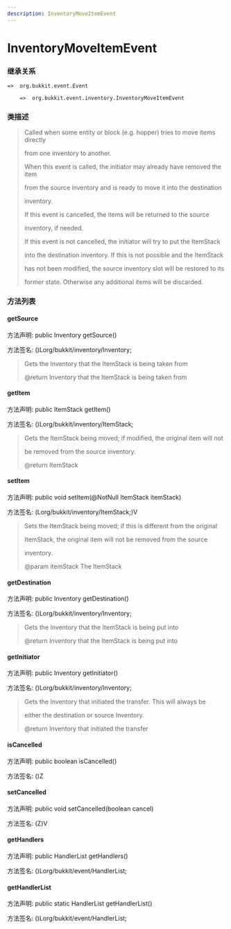 ```yaml
---
description: InventoryMoveItemEvent
---
```


# InventoryMoveItemEvent

### 继承关系

    =>  org.bukkit.event.Event

        =>  org.bukkit.event.inventory.InventoryMoveItemEvent

### 类描述

> Called when some entity or block (e.g. hopper) tries to move items directly
>
> from one inventory to another.
>
> <p>
>
> When this event is called, the initiator may already have removed the item
>
> from the source inventory and is ready to move it into the destination
>
> inventory.
>
> <p>
>
> If this event is cancelled, the items will be returned to the source
>
> inventory, if needed.
>
> <p>
>
> If this event is not cancelled, the initiator will try to put the ItemStack
>
> into the destination inventory. If this is not possible and the ItemStack
>
> has not been modified, the source inventory slot will be restored to its
>
> former state. Otherwise any additional items will be discarded.

### 方法列表

#### getSource

方法声明: public Inventory getSource()

方法签名: ()Lorg/bukkit/inventory/Inventory;

> Gets the Inventory that the ItemStack is being taken from
>
> @return Inventory that the ItemStack is being taken from

#### getItem

方法声明: public ItemStack getItem()

方法签名: ()Lorg/bukkit/inventory/ItemStack;

> Gets the ItemStack being moved; if modified, the original item will not
>
> be removed from the source inventory.
>
> @return ItemStack

#### setItem

方法声明: public void setItem(@NotNull ItemStack itemStack)

方法签名: (Lorg/bukkit/inventory/ItemStack;)V

> Sets the ItemStack being moved; if this is different from the original
>
> ItemStack, the original item will not be removed from the source
>
> inventory.
>
> @param itemStack The ItemStack

#### getDestination

方法声明: public Inventory getDestination()

方法签名: ()Lorg/bukkit/inventory/Inventory;

> Gets the Inventory that the ItemStack is being put into
>
> @return Inventory that the ItemStack is being put into

#### getInitiator

方法声明: public Inventory getInitiator()

方法签名: ()Lorg/bukkit/inventory/Inventory;

> Gets the Inventory that initiated the transfer. This will always be
>
> either the destination or source Inventory.
>
> @return Inventory that initiated the transfer

#### isCancelled

方法声明: public boolean isCancelled()

方法签名: ()Z

#### setCancelled

方法声明: public void setCancelled(boolean cancel)

方法签名: (Z)V

#### getHandlers

方法声明: public HandlerList getHandlers()

方法签名: ()Lorg/bukkit/event/HandlerList;

#### getHandlerList

方法声明: public static HandlerList getHandlerList()

方法签名: ()Lorg/bukkit/event/HandlerList;